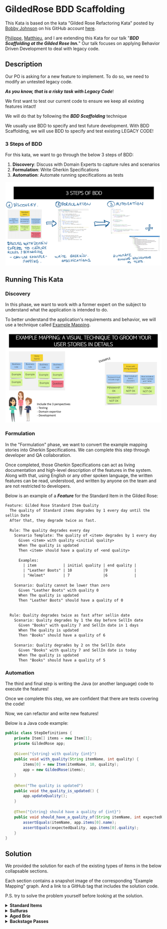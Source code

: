 # GildedRose BDD Scaffolding 

This Kata is based on the kata "Gilded Rose Refactoring Kata" posted by 
[Bobby Johnson](https://github.com/NotMyself) on his GitHub account 
[here](https://github.com/NotMyself/GildedRose).

[Philippe](https://github.com/philou), [Matthieu](https://github.com/mattrussa), and I are 
extending this Kata for our talk "**_BDD Scaffolding at the Gilded Rose Inn._**" Our talk focuses 
on applying Behavior Driven Development to deal with legacy code.

## Description

Our PO is asking for a new feature to implement. To do so, we need to modify an untested legacy code. 

_**As you know, that is a risky task with Legacy Code**_!

We first want to test our current code to ensure we keep all existing features intact!

We will do that by following the **_BDD Scaffolding_** technique

We usually use BDD to specify and test future development. With BDD Scaffolding, we will use BDD to 
specify and test existing LEGACY CODE!

### 3 Steps of BDD 

For this kata, we want to go through the below 3 steps of BDD:
1. **Discovery**: Discuss with Domain Experts to capture rules and scenarios
2. **Formulation**: Write Gherkin Specifications
3. **Automation**: Automate running specifications as tests

![3 Steps of BDD](./images/ThreeStepsOfBDD.png)

## Running This Kata 

### Discovery

In this phase, we want to work with a former expert on the subject to understand what the application
is intended to do.

To better understand the application's requirements and behavior, we will use a technique called
[Example Mapping](https://cucumber.io/blog/bdd/example-mapping-introduction/).

![Example Mapping](./images/ExampleMapping.png)

### Formulation

In the "Formulation" phase, we want to convert the example mapping stories into Gherkin Specifications.
We can complete this step through developer and QA collaboration.

Once completed, those Gherkin Specifications can act as living documentation and high-level 
description of the features in the system. Along with that, using English or any other spoken 
language, the written features can be read, understood, and written by anyone on the team and 
are not restricted to developers.


Below is an example of a _**Feature**_ for the Standard Item in the Gilded Rose:  
```gherkin
Feature: Gilded Rose Standard Item Quality
  The quality of Standard items degrades by 1 every day until the sellin Date
  After that, they degrade twice as fast.

  Rule: The quality degrades every day
    Scenario Template: The quality of <item> degrades by 1 every day
      Given <item> with quality <initial quality>
      When The quality is updated
      Then <item> should have a quality of <end quality>

      Examples:
        | item            | initial quality | end quality |
        | "Leather Boots" | 10              |9            |
        | "Helmet"        | 7               |6            |

    Scenario: Quality cannot be lower than zero
      Given "Leather Boots" with quality 0
      When The quality is updated
      Then "Leather Boots" should have a quality of 0


  Rule: Quality degrades twice as fast after sellin date
    Scenario: Quality degrades by 1 the day before SellIn date
      Given "Books" with quality 7 and SellIn date in 1 days
      When The quality is updated
      Then "Books" should have a quality of 6

    Scenario: Quality degrades by 2 on the SellIn date
      Given "Books" with quality 7 and SellIn date is today
      When The quality is updated
      Then "Books" should have a quality of 5

```
### Automation 

The third and final step is writing the Java (or another language) code to execute the features!

Once we complete this step, we are confident that there are tests covering the code!

Now, we can refactor and write new features!

Below is a Java code example: 
```java
public class StepDefinitions {
    private Item[] items = new Item[1];
    private GildedRose app;

    @Given("{string} with quality {int}")
    public void with_quality(String itemName, int quality) {
        items[0] = new Item(itemName, 10, quality);
        app = new GildedRose(items);
    }

    @When("The quality is updated")
    public void the_quality_is_updated() {
        app.updateQuality();
    }

    @Then("{string} should have a quality of {int}")
    public void should_have_a_quality_of(String itemName, int expectedQuality) {
        assertEquals(itemName, app.items[0].name);
        assertEquals(expectedQuality, app.items[0].quality);
    }
}
```

## Solution 

We provided the solution for each of the existing types of items in the below collapsable sections.

Each section contains a snapshot image of the corresponding "Example Mapping" graph. And a link to a GitHub tag that includes the solution code.

P.S. try to solve the problem yourself before looking at the solution.

<details>
<summary><b>Standard Items</b></summary>

View the solution code on the tag [StandardItems](https://github.com/aatwi/GildedRose-BDD/tree/StandardItems).  

![Standard Items](./images/ExampleMapping-StandardItems.png)

</details>

<details>
<summary><b>Sulfuras</b></summary>

View the solution code on the tag [Sulfuras](https://github.com/aatwi/GildedRose-BDD/tree/Sulfuras).

![Sulfuras](./images/ExampleMapping-Sulfuras.png)

</details>


<details>
<summary><b>Aged Brie</b></summary>

View the solution code on the tag [AgedBrie](https://github.com/aatwi/GildedRose-BDD/tree/AgedBrie).

[Aged Brie](./images/ExampleMapping-AgedBrie.png)

</details>

<details>
<summary><b>Backstage Passes</b></summary>

View the solution code on the tag [Backstage-Passes](https://github.com/aatwi/GildedRose-BDD/tree/Backstage-Passes).

![Backstage Passes](./images/ExampleMapping-BackstagePasses.png)

</details>

